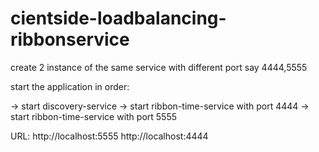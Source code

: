 # cientside-loadbalancing-ribbonservice


create 2 instance of the same service with different port say 4444,5555

start the application in order:

-> start discovery-service
-> start ribbon-time-service with port 4444
-> start ribbon-time-service with port 5555

URL: 
	http://localhost:5555
	http://localhost:4444